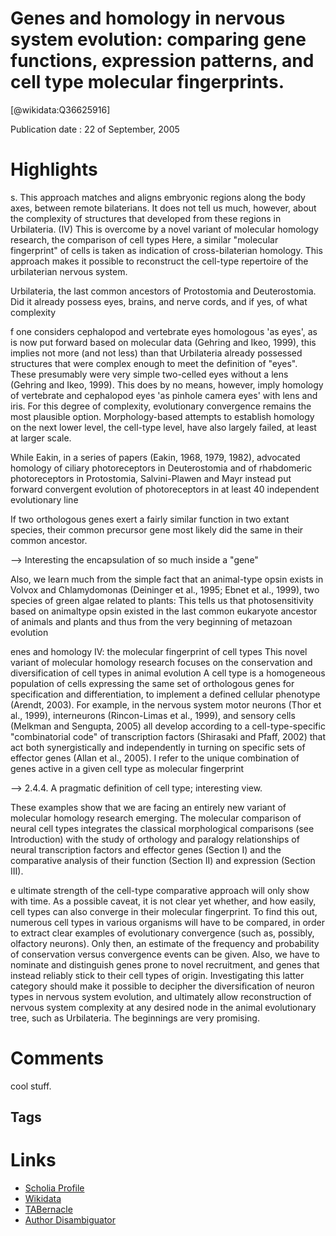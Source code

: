 
Genes and homology in nervous system evolution: comparing gene functions, expression patterns, and cell type molecular fingerprints.
====================================================================================================================================
  
  [@wikidata:Q36625916]  
  
Publication date : 22 of September, 2005  

# Highlights

s. This
approach matches and aligns embryonic regions along the body axes, between remote
bilaterians. It does not tell us much, however, about the complexity of structures that
developed from these regions in Urbilateria. (IV) This is overcome by a novel variant of
molecular homology research, the comparison of cell types
Here, a similar "molecular  fingerprint" of cells is taken as indication of cross-bilaterian homology. This approach makes
it possible to reconstruct the cell-type repertoire of the urbilaterian nervous system. 


 Urbilateria, the last common ancestors of Protostomia and
Deuterostomia. Did it already possess eyes, brains, and nerve cords, and if yes, of
what complexity


f one considers cephalopod and vertebrate eyes homologous 'as
eyes', as is now put forward based on molecular data (Gehring and Ikeo, 1999), this
implies not more (and not less) than that Urbilateria already possessed structures
that were complex enough to meet the definition of "eyes". These presumably were
very simple two-celled eyes without a lens (Gehring and Ikeo, 1999). This does by no
means, however, imply homology of vertebrate and cephalopod eyes 'as pinhole
camera eyes' with lens and iris. For this degree of complexity, evolutionary
convergence remains the most plausible option.
Morphology-based attempts to establish homology on the next lower level, the
cell-type level, have also largely failed, at least at larger scale. 

While Eakin, in a series of papers (Eakin, 1968, 1979,
1982), advocated homology of ciliary photoreceptors in Deuterostomia and of
rhabdomeric photoreceptors in Protostomia, Salvini-Plawen and Mayr instead put
forward convergent evolution of photoreceptors in at least 40 independent
evolutionary line


If two orthologous genes exert a fairly similar function in two extant species, their
common precursor gene most likely did the same in their common ancestor. 

--> Interesting the encapsulation of so much inside a "gene"


Also, we learn much from the simple fact that an animal-type opsin exists in
Volvox and Chlamydomonas (Deininger et al., 1995; Ebnet et al., 1999), two species
of green algae related to plants: This tells us that photosensitivity based on animaltype opsin existed in the last common eukaryote ancestor of animals and plants and
thus from the very beginning of metazoan evolution

enes and homology IV: the molecular fingerprint of cell types
This novel variant of molecular homology research focuses on the conservation and
diversification of cell types in animal evolution
A cell type is a homogeneous population of cells expressing the same set of
orthologous genes for specification and differentiation, to implement a defined
cellular phenotype (Arendt, 2003). For example, in the nervous system motor
neurons (Thor et al., 1999), interneurons (Rincon-Limas et al., 1999), and sensory
cells (Melkman and Sengupta, 2005) all develop according to a cell-type-specific
"combinatorial code" of transcription factors (Shirasaki and Pfaff, 2002) that act
both synergistically and independently in turning on specific sets of effector genes
(Allan et al., 2005). I refer to the unique combination of genes active in a given cell
type as molecular fingerprint

--> 2.4.4. A pragmatic definition of cell type; interesting view.

These examples show that we are facing an entirely new variant of molecular
homology research emerging. The molecular comparison of neural cell types
integrates the classical morphological comparisons (see Introduction) with the study
of orthology and paralogy relationships of neural transcription factors and effector
genes (Section I) and the comparative analysis of their function (Section II) and
expression (Section III).

e ultimate strength of the cell-type comparative approach will only show with
time. As a possible caveat, it is not clear yet whether, and how easily, cell types can
also converge in their molecular fingerprint. To find this out, numerous cell types in
various organisms will have to be compared, in order to extract clear examples of
evolutionary convergence (such as, possibly, olfactory neurons). Only then, an
estimate of the frequency and probability of conservation versus convergence events
can be given. Also, we have to nominate and distinguish genes prone to novel
recruitment, and genes that instead reliably stick to their cell types of origin.
Investigating this latter category should make it possible to decipher the
diversification of neuron types in nervous system evolution, and ultimately allow
reconstruction of nervous system complexity at any desired node in the animal
evolutionary tree, such as Urbilateria. The beginnings are very promising. 

# Comments
cool stuff.


## Tags

# Links
  
 * [Scholia Profile](https://scholia.toolforge.org/work/Q36625916)  
 * [Wikidata](https://www.wikidata.org/wiki/Q36625916)  
 * [TABernacle](https://tabernacle.toolforge.org/?#/tab/manual/Q36625916/P921%3BP4510)  
 * [Author Disambiguator](https://author-disambiguator.toolforge.org/work_item_oauth.php?id=Q36625916&batch_id=&match=1&author_list_id=&doit=Get+author+links+for+workhttps://tabernacle.toolforge.org/?#/tab/manual/Q36625916/P921%3BP4510)  
